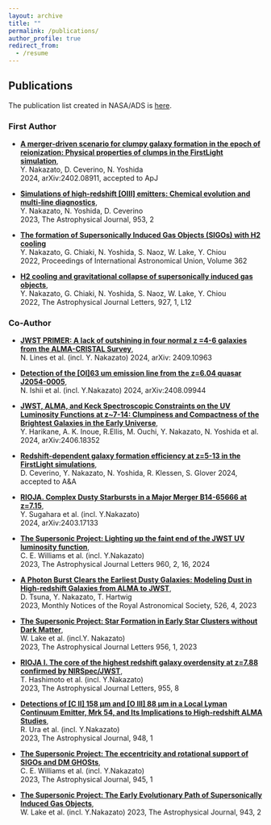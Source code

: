 ```yaml
---
layout: archive
title: ""
permalink: /publications/
author_profile: true
redirect_from:
  - /resume
---
```


## Publications
The publication list created in NASA/ADS is [here](https://ui.adsabs.harvard.edu/public-libraries/e1XvdN4yTZK3_QI5SHf3fA). 

### First Author  
* __[A merger-driven scenario for clumpy galaxy formation in the epoch of reionization: Physical properties of clumps in the FirstLight simulation](https://ui.adsabs.harvard.edu/abs/2024arXiv240208911N/abstract)__,  
  Y. Nakazato, D. Ceverino, N. Yoshida  
  2024, arXiv:2402.08911, accepted to ApJ  
  
* __[Simulations of high-redshift [OIII] emitters: Chemical evolution and multi-line diagnostics](https://ui.adsabs.harvard.edu/abs/2023ApJ...953..140N/abstract)__,  
  Y. Nakazato, N. Yoshida, D. Ceverino   
  2023, The Astrophysical Journal, 953, 2

* __[The formation of Supersonically Induced Gas Objects (SIGOs) with H2 cooling](https://ui.adsabs.harvard.edu/abs/2023IAUS..362...45N/abstract)__  
  Y. Nakazato, G. Chiaki, N. Yoshida, S. Naoz, W. Lake, Y. Chiou   
 2022, Proceedings of International Astronomical Union, Volume 362
 
* __[H2 cooling and gravitational collapse of supersonically induced gas objects](https://ui.adsabs.harvard.edu/abs/2022ApJ...927L..12N/abstract)__,  
Y. Nakazato, G. Chiaki, N. Yoshida, S. Naoz, W. Lake, Y. Chiou     
 2022, The Astrophysical Journal Letters, 927, 1, L12

 
### Co-Author  
* __[JWST PRIMER: A lack of outshining in four normal z =4-6 galaxies from the ALMA-CRISTAL Survey](https://ui.adsabs.harvard.edu/abs/2024arXiv240910963L/abstract)__,  
N. Lines et al. (incl. Y. Nakazato)
2024, arXiv: 2409.10963  
* __[Detection of the [OI]63 um emission line from the z=6.04 quasar J2054-0005](https://ui.adsabs.harvard.edu/abs/2024arXiv240809944I/abstract)__,  
N. Ishii et al. (incl. Y.Nakazato)
2024, arXiv:2408.09944  
* __[JWST, ALMA, and Keck Spectroscopic Constraints on the UV Luminosity Functions at z~7-14: Clumpiness and Compactness of the Brightest Galaxies in the Early Universe](https://ui.adsabs.harvard.edu/abs/2024arXiv240618352H/abstract)__,  
Y. Harikane, A. K. Inoue, R.Ellis, M. Ouchi, Y. Nakazato, N. Yoshida et al.
2024, arXiv:2406.18352  
* __[Redshift-dependent galaxy formation efficiency at z=5-13 in the FirstLight simulations](https://ui.adsabs.harvard.edu/abs/2024arXiv240402537C/abstract)__,  
D. Ceverino, Y. Nakazato, N. Yoshida, R. Klessen, S. Glover
2024, accepted to A&A  
* __[RIOJA. Complex Dusty Starbursts in a Major Merger B14-65666 at z=7.15]( https://ui.adsabs.harvard.edu/abs/2024arXiv240317133S/abstract)__,  
Y. Sugahara et al. (incl. Y.Nakazato)  
2024, arXiv:2403.17133  

* __[The Supersonic Project: Lighting up the faint end of the JWST UV luminosity function](https://ui.adsabs.harvard.edu/abs/2023arXiv231003799W/abstract)__,    
C. E. Williams et al. (incl. Y.Nakazato)  
2023, The Astrophysical Journal Letters 960, 2, 16, 2024  

* __[A Photon Burst Clears the Earliest Dusty Galaxies: Modeling Dust in High-redshift Galaxies from ALMA to JWST](https://ui.adsabs.harvard.edu/abs/2023MNRAS.526.4801T/abstract)__,    
D. Tsuna, Y. Nakazato, T. Hartwig  
2023, Monthly Notices of the Royal Astronomical Society, 526, 4, 2023  

* __[The Supersonic Project: Star Formation in Early Star
Clusters without Dark Matter](https://ui.adsabs.harvard.edu/abs/2023ApJ...956L...7L/abstract)__,    
W. Lake et al. (incl.Y. Nakazato)  
2023, The Astrophysical Journal Letters 956, 1, 2023
  
* __[RIOJA I. The core of the highest redshift galaxy overdensity at z=7.88 confirmed by NIRSpec/JWST](https://ui.adsabs.harvard.edu/abs/2023arXiv230504741H/abstract)__,    
T. Hashimoto et al. (incl. Y.Nakazato)  
 2023, The Astrophysical Journal Letters, 955, 8
 
 
* __[Detections of [C II] 158 μm and [O III] 88 μm in a Local Lyman Continuum Emitter, Mrk 54, and Its Implications to High-redshift ALMA Studies](https://ui.adsabs.harvard.edu/abs/2023ApJ...948....3U/abstract)__,      
R. Ura et al. (incl. Y.Nakazato)  
 2023, The Astrophysical Journal, 948, 1
 
 
* __[The Supersonic Project: The eccentricity and rotational support of SIGOs and DM GHOSts](https://ui.adsabs.harvard.edu/abs/2022arXiv221102066W/abstract)__,  
C. E. Williams et al. (incl. Y.Nakazato)  
2023, The Astrophysical Journal, 945, 1 

* __[The Supersonic Project: The Early Evolutionary Path of Supersonically Induced Gas Objects](https://ui.adsabs.harvard.edu/abs/2023ApJ...943..132L/abstract)__,  
W. Lake et al. (incl. Y.Nakazato)
2023, The Astrophysical Journal, 943, 2  


